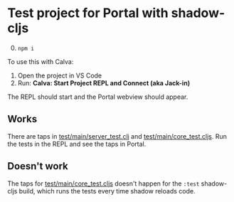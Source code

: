 # Test project for Portal with shadow-cljs

0. `npm i`

To use this with Calva:

1. Open the project in VS Code
2. Run: **Calva: Start Project REPL and Connect (aka Jack-in)**

The REPL should start and the Portal webview should appear.

## Works

There are taps in [test/main/server_test.clj](test/main/server_test.clj) and [test/main/core_test.cljs](test/main/core_test.cljs). Run the tests in the REPL and see the taps in Portal.


## Doesn't work

The taps for [test/main/core_test.cljs](test/main/core_test.cljs) doesn't happen for the `:test` shadow-cljs build, which runs the tests every time shadow reloads code.